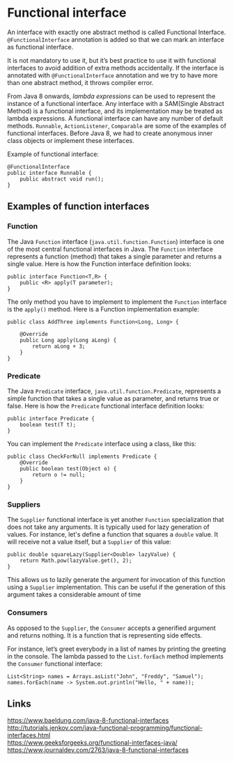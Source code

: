 # Functional interface

An interface with exactly one abstract method is called Functional Interface. `@FunctionalInterface` annotation is added so that we can mark an interface as functional interface.

It is not mandatory to use it, but it’s best practice to use it with functional interfaces to avoid addition of extra methods accidentally. If the interface is annotated with `@FunctionalInterface` annotation and we try to have more than one abstract method, it throws compiler error.

From Java 8 onwards, *lambda expressions* can be used to represent the instance of a functional interface. Any interface with a SAM(Single Abstract Method) is a functional interface, and its implementation may be treated as lambda expressions. A functional interface can have any number of default methods. `Runnable`, `ActionListener`, `Comparable` are some of the examples of functional interfaces. Before Java 8, we had to create anonymous inner class objects or implement these interfaces.

Example of functional interface:
```
@FunctionalInterface
public interface Runnable {
    public abstract void run();
}
```

## Examples of function interfaces

### Function
The Java `Function` interface (`java.util.function.Function`) interface is one of the most central functional interfaces in Java. The `Function` interface represents a function (method) that takes a single parameter and returns a single value. Here is how the Function interface definition looks:
```
public interface Function<T,R> {
    public <R> apply(T parameter);
}
```

The only method you have to implement to implement the `Function` interface is the `apply()` method. Here is a Function implementation example:
```
public class AddThree implements Function<Long, Long> {

    @Override
    public Long apply(Long aLong) {
        return aLong + 3;
    }
}
```

### Predicate
The Java `Predicate` interface, `java.util.function.Predicate`, represents a simple function that takes a single value as parameter, and returns true or false. Here is how the `Predicate` functional interface definition looks:
```
public interface Predicate {
    boolean test(T t);
}
```

You can implement the `Predicate` interface using a class, like this:
```
public class CheckForNull implements Predicate {
    @Override
    public boolean test(Object o) {
        return o != null;
    }
}
```

### Suppliers
The `Supplier` functional interface is yet another `Function` specialization that does not take any arguments. It is typically used for lazy generation of values. For instance, let's define a function that squares a `double` value. It will receive not a value itself, but a `Supplier` of this value:
```
public double squareLazy(Supplier<Double> lazyValue) {
    return Math.pow(lazyValue.get(), 2);
}
```
This allows us to lazily generate the argument for invocation of this function using a `Supplier` implementation. This can be useful if the generation of this argument takes a considerable amount of time

### Consumers

As opposed to the `Supplier`, the `Consumer` accepts a generified argument and returns nothing. It is a function that is representing side effects.

For instance, let’s greet everybody in a list of names by printing the greeting in the console. The lambda passed to the `List.forEach` method implements the `Consumer` functional interface:
```
List<String> names = Arrays.asList("John", "Freddy", "Samuel");
names.forEach(name -> System.out.println("Hello, " + name));
```

## Links
https://www.baeldung.com/java-8-functional-interfaces  
http://tutorials.jenkov.com/java-functional-programming/functional-interfaces.html  
https://www.geeksforgeeks.org/functional-interfaces-java/  
https://www.journaldev.com/2763/java-8-functional-interfaces  
